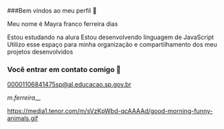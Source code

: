 ###Bem vindos ao meu perfil 💙 

Meu nome é Mayra franco ferreira dias 

Estou estudando na alura 
Estou desenvolvendo linguagem de JavaScript
Utilizo esse espaço para minha organização e compartilhamento dos meu projetos desenvolvidos 

### Você entrar em contato comigo 🎦

00001106841475sp@al.educacao.sp.gov.br

_m.ferreira___ 


https://media1.tenor.com/m/sVzKpWbd-qcAAAAd/good-morning-funny-animals.gif
